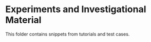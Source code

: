 # Experiments and Investigational Material

This folder contains snippets from tutorials and test cases.
